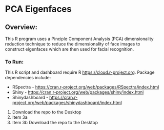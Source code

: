 # PCA Eigenfaces

## Overview:

This R program uses a Pinciple Component Analysis (PCA) dimensionality reduction technique to reduce the dimensionality of face images to construct eigenfaces which are then used for facial recognition.

### To Run:

This R script and dashboard require R https://cloud.r-project.org. 
Package dependencies include: 
  * RSpectra - https://cran.r-project.org/web/packages/RSpectra/index.html
  * Shiny - https://cran.r-project.org/web/packages/shiny/index.html
  * Shinydashboard - https://cran.r-project.org/web/packages/shinydashboard/index.html
 
 1. Download the repo to the Desktop
 2. Item 3a
 3. Item 3b
Download the repo to the Desktop
